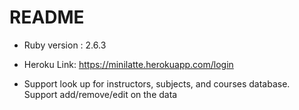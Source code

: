# README

* Ruby version : 2.6.3

* Heroku Link:  https://minilatte.herokuapp.com/login

* Support look up for instructors, subjects, and courses database. Support add/remove/edit on the data



